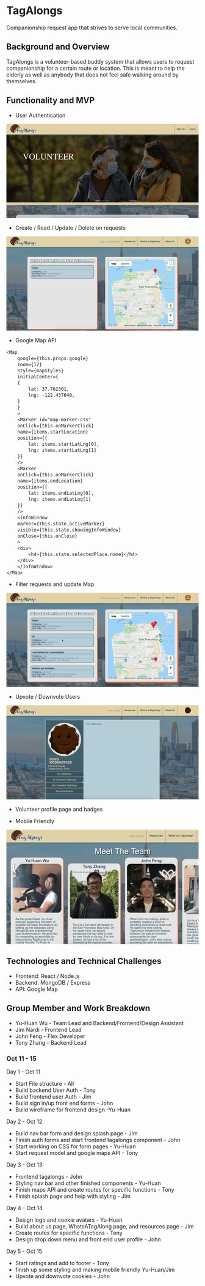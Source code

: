 # TagAlongs
Companionship request app that strives to serve local communities.


## Background and Overview

TagAlongs is a volunteer-based buddy system that allows users to request companionship for a certain route or location. This is meant to help the elderly as well as anybody that does not feel safe walking around by themselves.

## Functionality and MVP

* User Authentication

![User Auth](readme_img/readme_user.gif)

* Create / Read / Update / Delete on requests

![User Auth](readme_img/readme_crud.gif)

* Google Map API
```
<Map
    google={this.props.google}
    zoom={12}
    style={mapStyles}
    initialCenter={
    {
        lat: 37.762301,
        lng: -122.437640,
    }
    }
    >
    <Marker id="map-marker-css"
    onClick={this.onMarkerClick}
    name={items.startLocation}
    position={{
        lat: items.startLatLng[0],
        lng: items.startLatLng[1]
    }}
    />
    <Marker
    onClick={this.onMarkerClick}
    name={items.endLocation}
    position={{
        lat: items.endLatLng[0],
        lng: items.endLatLng[1]
    }}
    />
    <InfoWindow
    marker={this.state.activeMarker}
    visible={this.state.showingInfoWindow}
    onClose={this.onClose}
    >
    <div>
        <h4>{this.state.selectedPlace.name}</h4>
    </div>
    </InfoWindow>
</Map>
```

* Filter requests and update Map

![User Auth](readme_img/readme_filter.gif)

* Upvote / Downvote Users

![User Auth](readme_img/readme_upvote.gif)

* Volunteer profile page and badges

* Mobile Friendly

![User Auth](readme_img/readme_mobile.gif)

## Technologies and Technical Challenges

* Frontend: React / Node.js
* Backend: MongoDB / Express
* API: Google Map

## Group Member and Work Breakdown

* Yu-Huan Wu - Team Lead and Backend/Frontend/Design Assistant
* Jim Nardi - Frontend Lead
* John Feng - Flex Developer
* Tony Zhang - Backend Lead



### Oct 11  - 15


Day 1 - Oct 11
* Start File structure - All
* Build backend User Auth - Tony
* Build frontend user Auth - Jim
* Build sign in/up front end forms - John
* Build wireframe for frontend design -Yu-Huan

Day 2 - Oct 12
* Build nav bar form and design splash page - Jim
* Finish auth forms and start frontend tagalongs component - John 
* Start working on CSS for form pages - Yu-Huan
* Start request model and google maps API - Tony

Day 3 - Oct 13
* Frontend tagalongs - John 
* Styling nav bar and other finished components - Yu-Huan
* Finish maps API and create routes for specific functions - Tony 
* Finish splash page and help with styling - Jim

Day 4 - Oct 14
* Design logo and cookie avatars - Yu-Huan
* Build about us page, WhatsATagAlong page, and resources page - Jim 
* Create routes for specific functions - Tony
* Design drop down menu and front end user profile - John


Day 5 - Oct 15
* Start ratings and add to footer - Tony 
* finish up some styling and making mobile friendly Yu-Huan/Jim
* Upvote and downvote cookies - John

